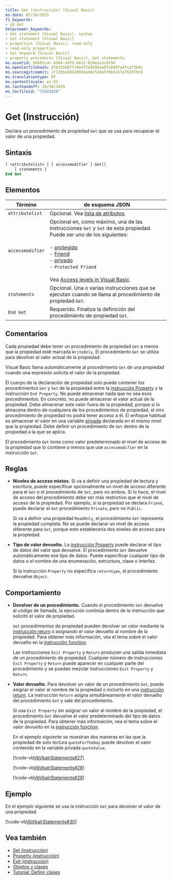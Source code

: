 ```yaml
---
title: Get (instrucción) (Visual Basic)
ms.date: 07/20/2015
f1_keywords:
- vb.Get
helpviewer_keywords:
- Get statement [Visual Basic], syntax
- Get statement [Visual Basic]
- properties [Visual Basic], read-only
- read-only properties
- Get keyword [Visual Basic]
- property procedures [Visual Basic], Get statements
ms.assetid: 56b05cdc-bd64-4dfd-bb12-824eacec6f94
ms.openlocfilehash: d76155b8ff29e4f5e9206ae8fc689fa4fcaf3b8c
ms.sourcegitcommit: 1f12db2d852d05bed8c53845f0b5a57a762979c8
ms.translationtype: MT
ms.contentlocale: es-ES
ms.lasthandoff: 10/18/2019
ms.locfileid: "72581828"
---
```

# <a name="get-statement"></a>Get (Instrucción)
Declara un procedimiento de propiedad `Get` que se usa para recuperar el valor de una propiedad.  
  
## <a name="syntax"></a>Sintaxis  
  
```vb  
[ <attributelist> ] [ accessmodifier ] Get()  
    [ statements ]  
End Get  
```  
  
## <a name="parts"></a>Elementos  
  
|Término|de esquema JSON|  
|---|---|  
|`attributelist`|Opcional. Vea [lista de atributos](../../../visual-basic/language-reference/statements/attribute-list.md).|  
|`accessmodifier`|Opcional en, como máximo, una de las instrucciones `Get` y `Set` de esta propiedad. Puede ser uno de los siguientes:<br /><br /> -   [protegido](../../../visual-basic/language-reference/modifiers/protected.md)<br />-   [Friend](../../../visual-basic/language-reference/modifiers/friend.md)<br />-   [privado](../../../visual-basic/language-reference/modifiers/private.md)<br />-   `Protected Friend`<br /><br /> Vea [Access levels in Visual Basic](../../../visual-basic/programming-guide/language-features/declared-elements/access-levels.md).|  
|`statements`|Opcional. Una o varias instrucciones que se ejecutan cuando se llama al procedimiento de propiedad `Get`.|  
|`End Get`|Requerido. Finaliza la definición del procedimiento de propiedad `Get`.|  
  
## <a name="remarks"></a>Comentarios  
 Cada propiedad debe tener un procedimiento de propiedad `Get` a menos que la propiedad esté marcada `WriteOnly`. El procedimiento `Get` se utiliza para devolver el valor actual de la propiedad.  
  
 Visual Basic llama automáticamente al procedimiento `Get` de una propiedad cuando una expresión solicita el valor de la propiedad.  
  
 El cuerpo de la declaración de propiedad solo puede contener los procedimientos `Get` y `Set` de la propiedad entre la [instrucción Property](../../../visual-basic/language-reference/statements/property-statement.md) y la instrucción `End Property`. No puede almacenar nada que no sea esos procedimientos. En concreto, no puede almacenar el valor actual de la propiedad. Debe almacenar este valor fuera de la propiedad, porque si lo almacena dentro de cualquiera de los procedimientos de propiedad, el otro procedimiento de propiedad no podrá tener acceso a él. El enfoque habitual es almacenar el valor en una variable [privada](../../../visual-basic/language-reference/modifiers/private.md) declarada en el mismo nivel que la propiedad. Debe definir un procedimiento de `Get` dentro de la propiedad a la que se aplica.  
  
 El procedimiento `Get` toma como valor predeterminado el nivel de acceso de la propiedad que lo contiene a menos que use `accessmodifier` en la instrucción `Get`.  
  
## <a name="rules"></a>Reglas  
  
- **Niveles de acceso mixtos.** Si va a definir una propiedad de lectura y escritura, puede especificar opcionalmente un nivel de acceso diferente para el `Get` o el procedimiento de `Set`, pero no ambos. Si lo hace, el nivel de acceso del procedimiento debe ser más restrictivo que el nivel de acceso de la propiedad. Por ejemplo, si la propiedad se declara `Friend`, puede declarar el `Get` procedimiento `Private`, pero no `Public`.  
  
     Si va a definir una propiedad `ReadOnly`, el procedimiento `Get` representa la propiedad completa. No se puede declarar un nivel de acceso diferente para `Get`, porque esto establecería dos niveles de acceso para la propiedad.  
  
- **Tipo de valor devuelto.** La [instrucción Property](../../../visual-basic/language-reference/statements/property-statement.md) puede declarar el tipo de datos del valor que devuelve. El procedimiento `Get` devuelve automáticamente ese tipo de datos. Puede especificar cualquier tipo de datos o el nombre de una enumeración, estructura, clase o interfaz.  
  
     Si la instrucción `Property` no especifica `returntype`, el procedimiento devuelve `Object`.  
  
## <a name="behavior"></a>Comportamiento  
  
- **Devolver de un procedimiento.** Cuando el procedimiento `Get` devuelve al código de llamada, la ejecución continúa dentro de la instrucción que solicitó el valor de propiedad.  
  
     `Get` procedimientos de propiedad pueden devolver un valor mediante la [instrucción return](../../../visual-basic/language-reference/statements/return-statement.md) o asignando el valor devuelto al nombre de la propiedad. Para obtener más información, vea el tema sobre el valor devuelto en la [instrucción function](../../../visual-basic/language-reference/statements/function-statement.md).  
  
     Las instrucciones `Exit Property` y `Return` producen una salida inmediata de un procedimiento de propiedad. Cualquier número de instrucciones `Exit Property` y `Return` puede aparecer en cualquier parte del procedimiento y se pueden mezclar instrucciones `Exit Property` y `Return`.  
  
- **Valor devuelto.** Para devolver un valor de un procedimiento `Get`, puede asignar el valor al nombre de la propiedad o incluirlo en una [instrucción return](../../../visual-basic/language-reference/statements/return-statement.md). La instrucción `Return` asigna simultáneamente el valor devuelto del procedimiento `Get` y sale del procedimiento.  
  
     Si usa `Exit Property` sin asignar un valor al nombre de la propiedad, el procedimiento `Get` devuelve el valor predeterminado del tipo de datos de la propiedad. Para obtener más información, vea el tema sobre el valor devuelto en la [instrucción function](../../../visual-basic/language-reference/statements/function-statement.md).  
  
     En el ejemplo siguiente se muestran dos maneras en las que la propiedad de solo lectura `quoteForTheDay` puede devolver el valor contenido en la variable privada `quoteValue`.  
  
     [!code-vb[VbVbalrStatements#27](~/samples/snippets/visualbasic/VS_Snippets_VBCSharp/VbVbalrStatements/VB/Class1.vb#27)]  
  
     [!code-vb[VbVbalrStatements#28](~/samples/snippets/visualbasic/VS_Snippets_VBCSharp/VbVbalrStatements/VB/Class1.vb#28)]  
  
     [!code-vb[VbVbalrStatements#29](~/samples/snippets/visualbasic/VS_Snippets_VBCSharp/VbVbalrStatements/VB/Class1.vb#29)]  
  
## <a name="example"></a>Ejemplo  
 En el ejemplo siguiente se usa la instrucción `Get` para devolver el valor de una propiedad.  
  
 [!code-vb[VbVbalrStatements#30](~/samples/snippets/visualbasic/VS_Snippets_VBCSharp/VbVbalrStatements/VB/Class1.vb#30)]  
  
## <a name="see-also"></a>Vea también

- [Set (instrucción)](../../../visual-basic/language-reference/statements/set-statement.md)
- [Property (instrucción)](../../../visual-basic/language-reference/statements/property-statement.md)
- [Exit (instrucción)](../../../visual-basic/language-reference/statements/exit-statement.md)
- [Objetos y clases](../../../visual-basic/programming-guide/language-features/objects-and-classes/index.md)
- [Tutorial: Definir clases](../../../visual-basic/programming-guide/language-features/objects-and-classes/walkthrough-defining-classes.md)
